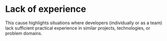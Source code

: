 # Lack of experience

This cause highlights situations where developers (individually or as a team) lack sufficient practical experience in similar projects, technologies, or problem domains.